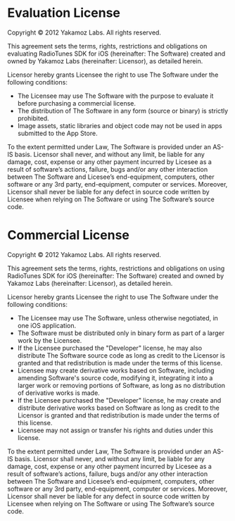# Evaluation License
Copyright © 2012 Yakamoz Labs. All rights reserved.

This agreement sets the terms, rights, restrictions and obligations on evaluating RadioTunes SDK for iOS (hereinafter: The Software) created and owned by Yakamoz Labs (hereinafter: Licensor), as detailed herein.

Licensor hereby grants Licensee the right to use The Software under the following conditions:

- The Licensee may use The Software with the purpose to evaluate it before purchasing a commercial license.
- The distribution of The Software in any form (source or binary) is strictly prohibited.
- Image assets, static libraries and object code may not be used in apps submitted to the App Store.

To the extent permitted under Law, The Software is provided under an AS-IS basis. Licensor shall never, and without any limit, be liable for any damage, cost, expense or any other payment incurred by Licesee as a result of software’s actions, failure, bugs and/or any other interaction between The Software and Licesee’s end-equipment, computers, other software or any 3rd party, end-equipment, computer or services. Moreover, Licensor shall never be liable for any defect in source code written by Licensee when relying on The Software or using The Software’s source code.


# Commercial License
Copyright © 2012 Yakamoz Labs. All rights reserved.

This agreement sets the terms, rights, restrictions and obligations on using RadioTunes SDK for iOS (hereinafter: The Software) created and owned by Yakamoz Labs (hereinafter: Licensor), as detailed herein.

Licensor hereby grants Licensee the right to use The Software under the following conditions:

- The Licensee may use The Software, unless otherwise negotiated, in one iOS application.
- The Software must be distributed only in binary form as part of a larger work by the Licensee.
- If the Licensee purchased the "Developer" license, he may also distribute The Software source code as long as credit to the Licensor is granted and that redistribution is made under the terms of this license.
- Licensee may create derivative works based on Software, including amending Software's source code, modifying it, integrating it into a larger work or removing portions of Software, as long as no distribution of derivative works is made.
- If the Licensee purchased the "Developer" license, he may create and distribute derivative works based on Software as long as credit to the Licensor is granted and that redistribution is made under the terms of this license.
- Licensee may not assign or transfer his rights and duties under this license.
 

To the extent permitted under Law, The Software is provided under an AS-IS basis. Licensor shall never, and without any limit, be liable for any damage, cost, expense or any other payment incurred by Licesee as a result of software’s actions, failure, bugs and/or any other interaction between The Software and Licesee’s end-equipment, computers, other software or any 3rd party, end-equipment, computer or services. Moreover, Licensor shall never be liable for any defect in source code written by Licensee when relying on The Software or using The Software’s source code.
